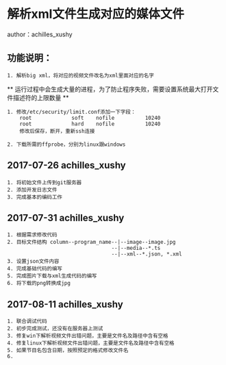 # 解析xml文件生成对应的媒体文件
author：achilles_xushy
## 功能说明：
    1. 解析big xml，将对应的视频文件改名为xml里面对应的名字

** 运行过程中会生成大量的进程，为了防止程序失败，需要设置系统最大打开文件描述符的上限数量 **
    
    1. 修改/etc/security/limit.conf添加一下字段：
        root             soft    nofile          10240
        root             hard    nofile          10240
        修改后保存，断开，重新ssh连接
        
    2. 下载所需的ffprobe，分别为linux跟windows

## 2017-07-26 achilles_xushy
    1. 将初始文件上传到git服务器
    2. 添加开发日志文件
    3. 完成基本的编码工作
    
## 2017-07-31 achilles_xushy
    1. 根据需求修改代码
    2. 目标文件结构 column--program_name--|--image--image.jpg
                                      --|--media--*.ts
                                      --|--xml--*.json, *.xml
    3. 设置json文件内容
    4. 完成基础代码的编写
    5. 完成图片下载与xml生成代码的编写
    6. 将下载的png转换成jpg
    
## 2017-08-11 achilles_xushy
    1. 联合调试代码
    2. 初步完成测试，还没有在服务器上测试
    3. 修复win下解析视频文件出错问题，主要是文件名及路径中含有空格
    4. 修复linux下解析视频文件出错问题，主要是文件名及路径中含有空格
    5. 如果节目名包含日期，按照预定的格式修改文件名
    6. 
  

